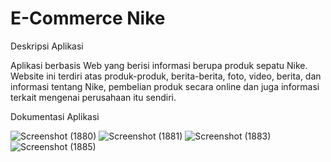 # E-Commerce Nike

Deskripsi Aplikasi

Aplikasi berbasis Web yang berisi informasi berupa produk sepatu Nike. Website ini terdiri atas produk-produk, berita-berita, foto, video, berita, dan informasi tentang Nike, pembelian produk secara online dan juga informasi terkait mengenai perusahaan itu sendiri.

Dokumentasi Aplikasi

![Screenshot (1880)](https://user-images.githubusercontent.com/35028561/112107414-7d3d3d80-8be1-11eb-8fd3-d1adab6d9dc2.png)
![Screenshot (1881)](https://user-images.githubusercontent.com/35028561/112107419-80382e00-8be1-11eb-9bbb-dd97d43bdbf3.png)
![Screenshot (1883)](https://user-images.githubusercontent.com/35028561/112107433-84644b80-8be1-11eb-8663-a070f3c03f35.png)
![Screenshot (1885)](https://user-images.githubusercontent.com/35028561/112107470-8cbc8680-8be1-11eb-8b8d-b6359cbab893.png)
